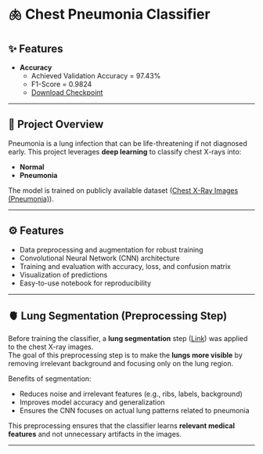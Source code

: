 # 🫁 Chest Pneumonia Classifier

## ✨ Features
- **Accuracy**
  - Achieved Validation Accuracy = 97.43%
  - F1-Score = 0.9824 
  - [Download Checkpoint](https://1024terabox.com/s/1PlRygrpVPPbeZnarK4yrTQ)

---

## 📌 Project Overview
Pneumonia is a lung infection that can be life-threatening if not diagnosed early. This project leverages **deep learning** to classify chest X-rays into:
- **Normal**
- **Pneumonia**

The model is trained on publicly available dataset ([Chest X-Ray Images (Pneumonia)](https://www.kaggle.com/datasets/paultimothymooney/chest-xray-pneumonia)).

---

## ⚙️ Features
- Data preprocessing and augmentation for robust training  
- Convolutional Neural Network (CNN) architecture  
- Training and evaluation with accuracy, loss, and confusion matrix  
- Visualization of predictions  
- Easy-to-use notebook for reproducibility  

---

## 🫀 Lung Segmentation (Preprocessing Step)

Before training the classifier, a **lung segmentation** step ([Link](https://github.com/Ali-Morsal/Lung-Segmentation-using-DenseUNet)) was applied to the chest X-ray images.  
The goal of this preprocessing step is to make the **lungs more visible** by removing irrelevant background and focusing only on the lung region.  

Benefits of segmentation:
- Reduces noise and irrelevant features (e.g., ribs, labels, background)  
- Improves model accuracy and generalization  
- Ensures the CNN focuses on actual lung patterns related to pneumonia  

This preprocessing ensures that the classifier learns **relevant medical features** and not unnecessary artifacts in the images.

---

